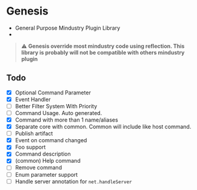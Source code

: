 # Genesis

- General Purpose Mindustry Plugin Library
-

> :warning: **Genesis override most mindustry code using reflection. This library is probably will not be compatible
with others mindustry plugin**

## Todo

- [x] Optional Command Parameter
- [x] Event Handler
- [ ] Better Filter System With Priority
- [ ] Command Usage. Auto generated.
- [x] Command with more than 1 name/aliases
- [x] Separate core with common. Common will include like host command.
- [ ] Publish artifact
- [x] Event on command changed
- [x] Foo support
- [x] Command description
- [x] (common) Help command
- [ ] Remove command
- [ ] Enum parameter support
- [ ] Handle server annotation for `net.handleServer`